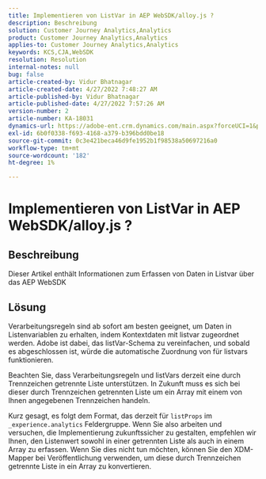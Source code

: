 ```yaml
---
title: Implementieren von ListVar in AEP WebSDK/alloy.js ?
description: Beschreibung
solution: Customer Journey Analytics,Analytics
product: Customer Journey Analytics,Analytics
applies-to: Customer Journey Analytics,Analytics
keywords: KCS,CJA,WebSDK
resolution: Resolution
internal-notes: null
bug: false
article-created-by: Vidur Bhatnagar
article-created-date: 4/27/2022 7:48:27 AM
article-published-by: Vidur Bhatnagar
article-published-date: 4/27/2022 7:57:26 AM
version-number: 2
article-number: KA-18031
dynamics-url: https://adobe-ent.crm.dynamics.com/main.aspx?forceUCI=1&pagetype=entityrecord&etn=knowledgearticle&id=5b1fd76a-fec5-ec11-a7b6-0022480a10ee
exl-id: 6b0f0338-f693-4168-a379-b396bdd0be18
source-git-commit: 0c3e421beca46d9fe1952b1f98538a50697216a0
workflow-type: tm+mt
source-wordcount: '182'
ht-degree: 1%

---
```


# Implementieren von ListVar in AEP WebSDK/alloy.js ?

## Beschreibung


Dieser Artikel enthält Informationen zum Erfassen von Daten in Listvar über das AEP WebSDK


## Lösung


Verarbeitungsregeln sind ab sofort am besten geeignet, um Daten in Listenvariablen zu erhalten, indem Kontextdaten mit listvar zugeordnet werden. Adobe ist dabei, das listVar-Schema zu vereinfachen, und sobald es abgeschlossen ist, würde die automatische Zuordnung von für listvars funktionieren.

Beachten Sie, dass Verarbeitungsregeln und listVars derzeit eine durch Trennzeichen getrennte Liste unterstützen. In Zukunft muss es sich bei dieser durch Trennzeichen getrennten Liste um ein Array mit einem von Ihnen angegebenen Trennzeichen handeln.

Kurz gesagt, es folgt dem Format, das derzeit für `listProps` im `_experience.analytics` Feldergruppe. Wenn Sie also arbeiten und versuchen, die Implementierung zukunftssicher zu gestalten, empfehlen wir Ihnen, den Listenwert sowohl in einer getrennten Liste als auch in einem Array zu erfassen. Wenn Sie dies nicht tun möchten, können Sie den XDM-Mapper bei Veröffentlichung verwenden, um diese durch Trennzeichen getrennte Liste in ein Array zu konvertieren.
